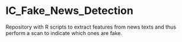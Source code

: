 # IC_Fake_News_Detection
Repository with R scripts to extract features from news texts and thus perform a scan to indicate which ones are fake.
